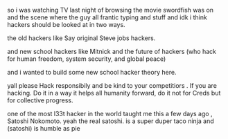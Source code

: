 

so i was watching TV last night of browsing the movie swordfish was on and the scene where the guy all frantic typing and stuff and idk i think hackers should be looked at in two ways.

the old hackers like Say original Steve jobs hackers.

and new school hackers like Mitnick and the future of hackers (who hack for human freedom, system security, and global peace)

and i wanted to build some new school hacker theory here.

yall please Hack responsibily and be kind to your competitiors . If you are hacking. Do it in a way it helps all humanity forward, do it not for Creds but for collective progress.

one of the most l33t hacker in the world taught me this a few days ago , Satoshi Nokomoto. yeah the real satoshi. is a super duper taco ninja and (satoshi) is humble as pie
